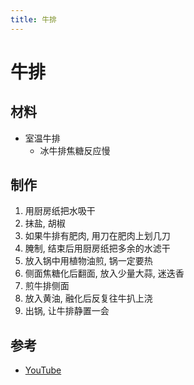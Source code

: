 ```yaml
---
title: 牛排
---
```


# 牛排

## 材料

- 室温牛排
  - 冰牛排焦糖反应慢

## 制作

1. 用厨房纸把水吸干
2. 抹盐, 胡椒
3. 如果牛排有肥肉, 用刀在肥肉上划几刀
4. 腌制, 结束后用厨房纸把多余的水滤干
5. 放入锅中用植物油煎, 锅一定要热
6. 侧面焦糖化后翻面, 放入少量大蒜, 迷迭香
7. 煎牛排侧面
8. 放入黄油, 融化后反复往牛扒上浇
9. 出锅, 让牛排静置一会

## 参考

- [YouTube](https://www.youtube.com/watch?v=8ZnzNO_Uk0Q&list=WL&index=182)
